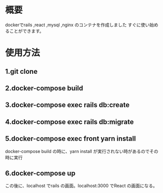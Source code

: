 # 概要
dockerでrails ,react ,mysql ,nginx のコンテナを作成しました
すぐに使い始めることができます。

# 使用方法

## 1.git clone 

## 2.docker-compose build

## 3.docker-compose exec rails db:create

## 4.docker-compose exec rails db:migrate

## 5.docker-compose exec front yarn install
docker-compose build の時に、yarn install が実行されない時があるのでその時に実行

## 6.docker-compose up

この後に、localhost でrails の画面。localhost:3000 でReact の画面になる。
